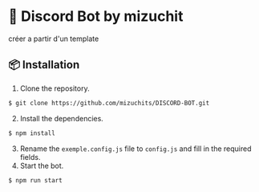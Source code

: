 # 🍃 Discord Bot by mizuchit
créer a partir d'un template

## 📦 Installation
1. Clone the repository.
```sh
$ git clone https://github.com/mizuchits/DISCORD-BOT.git
```
2. Install the dependencies.
```sh
$ npm install
```
3. Rename the `exemple.config.js` file to `config.js` and fill in the required fields.
4. Start the bot.
```sh
$ npm run start
```
